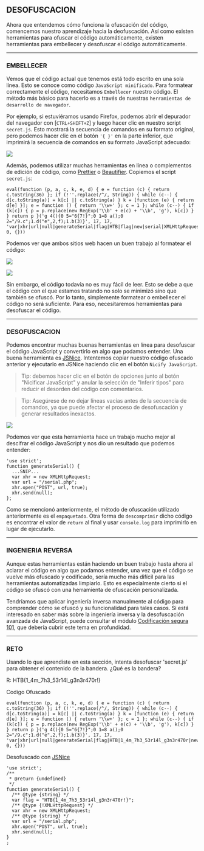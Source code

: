 ## DESOFUSCACION

Ahora que entendemos cómo funciona la ofuscación del código, comencemos nuestro aprendizaje hacia la deofuscación. Así como existen herramientas para ofuscar el código automáticamente, existen herramientas para embellecer y desofuscar el código automáticamente.
___

### **EMBELLECER**

Vemos que el código actual que tenemos está todo escrito en una sola línea. Esto se conoce como código `JavaScript minificado`. Para formatear correctamente el código, necesitamos `Embellecer` nuestro código. El método más básico para hacerlo es a través de nuestras `herramientas de desarrollo de navegador`.

Por ejemplo, si estuviéramos usando Firefox, podemos abrir el depurador del navegador con [`CTRL+SHIFT+Z`] y luego hacer clic en nuestro script `secret.js`. Esto mostrará la secuencia de comandos en su formato original, pero podemos hacer clic en el botón `'{ }'` en la parte inferior, que imprimirá la secuencia de comandos en su formato JavaScript adecuado:

![](https://academy.hackthebox.com/storage/modules/41/js_deobf_pretty_print.jpg)

Además, podemos utilizar muchas herramientas en línea o complementos de edición de código, como [Prettier](https://prettier.io/playground/) o [Beautifier](https://beautifier.io/). Copiemos el script `secret.js`:

~~~
eval(function (p, a, c, k, e, d) { e = function (c) { return c.toString(36) }; if (!''.replace(/^/, String)) { while (c--) { d[c.toString(a)] = k[c] || c.toString(a) } k = [function (e) { return d[e] }]; e = function () { return '\\w+' }; c = 1 }; while (c--) { if (k[c]) { p = p.replace(new RegExp('\\b' + e(c) + '\\b', 'g'), k[c]) } } return p }('g 4(){0 5="6{7!}";0 1=8 a();0 2="/9.c";1.d("e",2,f);1.b(3)}', 17, 17, 'var|xhr|url|null|generateSerial|flag|HTB|flag|new|serial|XMLHttpRequest|send|php|open|POST|true|function'.split('|'), 0, {}))
~~~

Podemos ver que ambos sitios web hacen un buen trabajo al formatear el código:

![](https://academy.hackthebox.com/storage/modules/41/js_deobf_prettier_1.jpg)

![](https://academy.hackthebox.com/storage/modules/41/js_deobf_beautifier_1.jpg)

Sin embargo, el código todavía no es muy fácil de leer. Esto se debe a que el código con el que estamos tratando no solo se minimizó sino que también se ofuscó. Por lo tanto, simplemente formatear o embellecer el código no será suficiente. Para eso, necesitaremos herramientas para desofuscar el código.
___

### **DESOFUSCACION**

Podemos encontrar muchas buenas herramientas en línea para desofuscar el código JavaScript y convertirlo en algo que podamos entender. Una buena herramienta es [JSNice](http://www.jsnice.org/). Intentemos copiar nuestro código ofuscado anterior y ejecutarlo en JSNice haciendo clic en el botón `Nicify JavaScript`.

>Tip: debemos hacer clic en el botón de opciones junto al botón "Nicificar JavaScript" y anular la selección de "Inferir tipos" para reducir el desorden del código con comentarios.

>Tip: Asegúrese de no dejar líneas vacías antes de la secuencia de comandos, ya que puede afectar el proceso de desofuscación y generar resultados inexactos.

![](https://academy.hackthebox.com/storage/modules/41/js_deobf_jsnice_1.jpg)

Podemos ver que esta herramienta hace un trabajo mucho mejor al descifrar el código JavaScript y nos dio un resultado que podemos entender:

~~~
'use strict';
function generateSerial() {
  ...SNIP...
  var xhr = new XMLHttpRequest;
  var url = "/serial.php";
  xhr.open("POST", url, true);
  xhr.send(null);
};
~~~

Como se mencionó anteriormente, el método de ofuscación utilizado anteriormente es el `empaquetado`. Otra forma de `descomprimir` dicho código es encontrar el valor de `return` al final y usar `console.log` para imprimirlo en lugar de ejecutarlo.
___

### **INGENIERIA REVERSA**

Aunque estas herramientas están haciendo un buen trabajo hasta ahora al aclarar el código en algo que podamos entender, una vez que el código se vuelve más ofuscado y codificado, sería mucho más difícil para las herramientas automatizadas limpiarlo. Esto es especialmente cierto si el código se ofuscó con una herramienta de ofuscación personalizada.

Tendríamos que aplicar ingeniería inversa manualmente al código para comprender cómo se ofuscó y su funcionalidad para tales casos. Si está interesado en saber más sobre la ingeniería inversa y la desofuscación avanzada de JavaScript, puede consultar el módulo [Codificación segura 101](https://academy.hackthebox.com/module/details/38), que debería cubrir este tema en profundidad.
___

### **RETO**
Usando lo que aprendiste en esta sección, intenta desofuscar 'secret.js' para obtener el contenido de la bandera. ¿Qué es la bandera?

R: HTB{1_4m_7h3_53r14l_g3n3r470r!}

Codigo Ofuscado
~~~
eval(function (p, a, c, k, e, d) { e = function (c) { return c.toString(36) }; if (!''.replace(/^/, String)) { while (c--) { d[c.toString(a)] = k[c] || c.toString(a) } k = [function (e) { return d[e] }]; e = function () { return '\\w+' }; c = 1 }; while (c--) { if (k[c]) { p = p.replace(new RegExp('\\b' + e(c) + '\\b', 'g'), k[c]) } } return p }('g 4(){0 5="6{7!}";0 1=8 a();0 2="/9.c";1.d("e",2,f);1.b(3)}', 17, 17, 'var|xhr|url|null|generateSerial|flag|HTB|1_4m_7h3_53r14l_g3n3r470r|new|serial|XMLHttpRequest|send|php|open|POST|true|function'.split('|'), 0, {}))
~~~

Desofuscado con [JSNice](http://www.jsnice.org/)
~~~
'use strict';
/**
 * @return {undefined}
 */
function generateSerial() {
  /** @type {string} */
  var flag = "HTB{1_4m_7h3_53r14l_g3n3r470r!}";
  /** @type {!XMLHttpRequest} */
  var xhr = new XMLHttpRequest;
  /** @type {string} */
  var url = "/serial.php";
  xhr.open("POST", url, true);
  xhr.send(null);
}
;
~~~